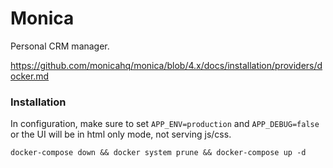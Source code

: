 # Monica

Personal CRM manager.

https://github.com/monicahq/monica/blob/4.x/docs/installation/providers/docker.md

### Installation

In configuration, make sure to set `APP_ENV=production` and `APP_DEBUG=false` or the UI will be in html only mode, not serving js/css.

`docker-compose down && docker system prune && docker-compose up -d`

